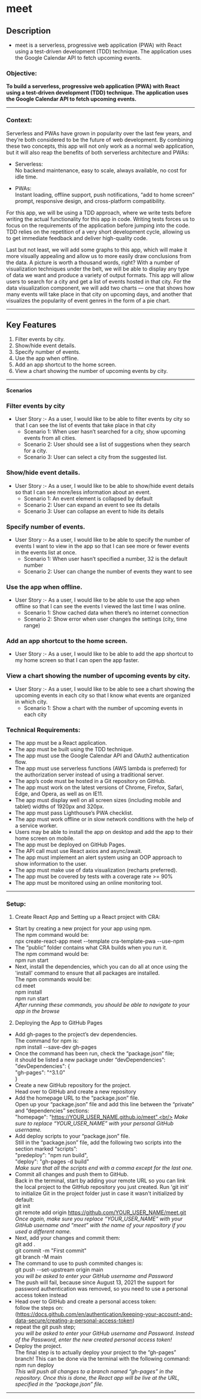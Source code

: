 # meet

## Description

- meet is a serverless, progressive web application (PWA) with React using a test-driven development (TDD) technique. The application uses the Google Calendar API to fetch upcoming events.

### Objective:

**To build a serverless, progressive web application (PWA) with React using a test-driven development (TDD) technique. The application uses the Google Calendar API to fetch upcoming events.**

---

### Context:

Serverless and PWAs have grown in popularity over the last few years, and they’re both considered to be the future of web development. By combining these two concepts, this app will not only work as a normal web application, but it will also reap the benefits of both serverless architecture and PWAs:

- Serverless:<br/>
  No backend maintenance, easy to scale, always available, no cost for idle time.

- PWAs:<br/>
  Instant loading, offline support, push notifications, “add to home screen” prompt, responsive design, and cross-platform compatibility.

For this app, we will be using a TDD approach, where we write tests before writing the actual functionality for this app in code. Writing tests forces us to focus on the requirements of the application before jumping into the code. TDD relies on the repetition of a very short development cycle, allowing us to get immediate feedback and deliver high-quality code.

Last but not least, we will add some graphs to this app, which will make it more visually appealing and allow us to more easily draw conclusions from the data. A picture is worth a thousand words, right? With a number of visualization techniques under the belt, we will be able to display any type of data we want and produce a variety of output formats. This app will allow users to search for a city and get a list of events hosted in that city. For the data visualization component, we will add two charts — one that shows how many events will take place in that city on upcoming days, and another that visualizes the popularity of event genres in the form of a pie chart.

---

## Key Features

1. Filter events by city.
2. Show/hide event details.
3. Specify number of events.
4. Use the app when offline.
5. Add an app shortcut to the home screen.
6. View a chart showing the number of upcoming events by city.

---

#### Scenarios

### Filter events by city

- User Story :- As a user, I would like to be able to filter events by city so that I can see the list of events that take place in that city
  - Scenario 1: When user hasn’t searched for a city, show upcoming events from all cities.
  - Scenario 2: User should see a list of suggestions when they search for a city.
  - Scenario 3: User can select a city from the suggested list.

### Show/hide event details.

- User Story :- As a user, I would like to be able to show/hide event details so that I can see more/less information about an event.
  - Scenario 1: An event element is collapsed by default
  - Scenario 2: User can expand an event to see its details
  - Scenario 3: User can collapse an event to hide its details

### Specify number of events.

- User Story :- As a user, I would like to be able to specify the number of events I want to view in the app so that I can see more or fewer events in the events list at once.
  - Scenario 1: When user hasn’t specified a number, 32 is the default number
  - Scenario 2: User can change the number of events they want to see

### Use the app when offline.

- User Story :- As a user, I would like to be able to use the app when offline so that I can see the events I viewed the last time I was online.
  - Scenario 1: Show cached data when there’s no internet connection
  - Scenario 2: Show error when user changes the settings (city, time range)

### Add an app shortcut to the home screen.

- User Story :- As a user, I would like to be able to add the app shortcut to my home screen so that I can open the app faster.

### View a chart showing the number of upcoming events by city.

- User Story :- As a user, I would like to be able to see a chart showing the upcoming events in each city so that I know what events are organized in which city.
  - Scenario 1: Show a chart with the number of upcoming events in each city

### Technical Requirements:

- The app must be a React application.
- The app must be built using the TDD technique.
- The app must use the Google Calendar API and OAuth2 authentication flow.
- The app must use serverless functions (AWS lambda is preferred) for the authorization
  server instead of using a traditional server.
- The app’s code must be hosted in a Git repository on GitHub.
- The app must work on the latest versions of Chrome, Firefox, Safari, Edge, and Opera,
  as well as on IE11.
- The app must display well on all screen sizes (including mobile and tablet) widths of
  1920px and 320px.
- The app must pass Lighthouse’s PWA checklist.
- The app must work offline or in slow network conditions with the help of a service
  worker.
- Users may be able to install the app on desktop and add the app to their home screen
  on mobile.
- The app must be deployed on GitHub Pages.
- The API call must use React axios and async/await.
- The app must implement an alert system using an OOP approach to show information to
  the user.
- The app must make use of data visualization (recharts preferred).
- The app must be covered by tests with a coverage rate >= 90%
- The app must be monitored using an online monitoring tool.

---

### Setup:

1. Create React App and Setting up a React project with CRA:

- Start by creating a new project for your app using npm.<br/>
  The npm command would be:<br/>
  npx create-react-app meet --template cra-template-pwa --use-npm
- The “public” folder contains what CRA builds when you run it.<br/>
  The npm command would be:<br/>
  npm run start
- Next, install the dependencies, which you can do all at once using the 'install' command to ensure that all packages are installed.<br/>
  The npm commands would be:<br/>
  cd meet<br/>
  npm install<br/>
  npm run start<br/>
  _After running these commands, you should be able to navigate to your app in the browse_

2. Deploying the App to GitHub Pages

- Add gh-pages to the project’s dev dependencies.<br/>
  The command for npm is:<br/>
  npm install --save-dev gh-pages
- Once the command has been run, check the “package.json” file;<br/>
  it should be listed a new package under “devDependencies”:<br/>
  "devDependencies": {<br/>
  "gh-pages": "^3.1.0"<br/>
  }
- Create a new GitHub repository for the project.<br/>
  Head over to GitHub and create a new repository
- Add the homepage URL to the “package.json” file.<br/>
  Open up your “package.json” file and add this line between the “private” and “dependencies” sections:<br/>
  "homepage": "https://YOUR_USER_NAME.github.io/meet",<br/>
  _Make sure to replace “YOUR_USER_NAME” with your personal GitHub username._
- Add deploy scripts to your “package.json” file.<br/>
  Still in the “package.json” file, add the following two scripts into the section marked “scripts”:<br/>
  "predeploy": "npm run build",<br/>
  "deploy": "gh-pages -d build"<br/>
  _Make sure that all the scripts end with a comma except for the last one._
- Commit all changes and push them to GitHub.<br/>
  Back in the terminal, start by adding your remote URL so you can link the local project to the GitHub repository you just created. Run 'git init' to initialize Git in the project folder just in case it wasn't initialized by default:<br/>
  git init<br/>
  git remote add origin https://github.com/YOUR_USER_NAME/meet.git<br/>
  _Once again, make sure you replace “YOUR_USER_NAME” with your GitHub username and “meet” with the name of your repository if you used a different name._
- Next, add your changes and commit them:<br/>
  git add .<br/>
  git commit -m "First commit"<br/>
  git branch -M main<br/>
- The command to use to push commited changes is:<br/>
  git push --set-upstream origin main<br/>
  _you will be asked to enter your GitHub username and Password_
- The push will fail, because since August 13, 2021 the support for password authentication was removed, so you need to use a personal access token instead
- Head over to GitHub and create a personal access token:<br/>
  follow the steps on: (https://docs.github.com/en/authentication/keeping-your-account-and-data-secure/creating-a-personal-access-token)
- repeat the git push step;<br/>
  _you will be asked to enter your GitHub username and Password. Instead of the Password, enter the new created personal access token!_
- Deploy the project.<br/>
  The final step is to actually deploy your project to the “gh-pages” branch! This can be done via the terminal with the following command:<br/>
  npm run deploy<br/>
  _This will push all changes to a branch named “gh-pages” in the repository. Once this is done, the React app will be live at the URL, specified in the “package.json” file._

---


